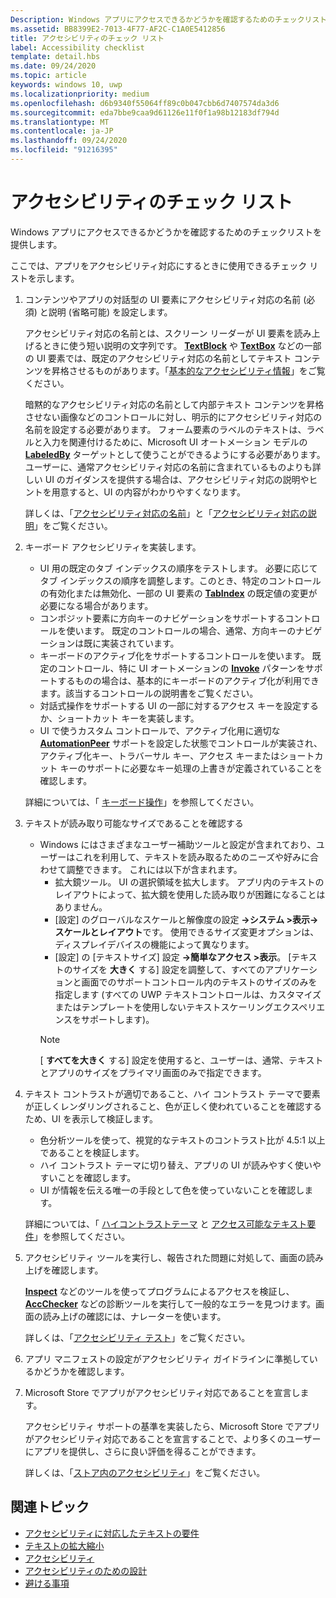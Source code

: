```yaml
---
Description: Windows アプリにアクセスできるかどうかを確認するためのチェックリストを提供します。
ms.assetid: BB8399E2-7013-4F77-AF2C-C1A0E5412856
title: アクセシビリティのチェック リスト
label: Accessibility checklist
template: detail.hbs
ms.date: 09/24/2020
ms.topic: article
keywords: windows 10, uwp
ms.localizationpriority: medium
ms.openlocfilehash: d6b9340f55064ff89c0b047cbb6d7407574da3d6
ms.sourcegitcommit: eda7bbe9caa9d61126e11f0f1a98b12183df794d
ms.translationtype: MT
ms.contentlocale: ja-JP
ms.lasthandoff: 09/24/2020
ms.locfileid: "91216395"
---
```

# <a name="accessibility-checklist"></a>アクセシビリティのチェック リスト

Windows アプリにアクセスできるかどうかを確認するためのチェックリストを提供します。

ここでは、アプリをアクセシビリティ対応にするときに使用できるチェック リストを示します。

1. コンテンツやアプリの対話型の UI 要素にアクセシビリティ対応の名前 (必須) と説明 (省略可能) を設定します。

    アクセシビリティ対応の名前とは、スクリーン リーダーが UI 要素を読み上げるときに使う短い説明の文字列です。 [**TextBlock**](/uwp/api/Windows.UI.Xaml.Controls.TextBlock) や [**TextBox**](/uwp/api/Windows.UI.Xaml.Controls.TextBox) などの一部の UI 要素では、既定のアクセシビリティ対応の名前としてテキスト コンテンツを昇格させるものがあります。「[基本的なアクセシビリティ情報](basic-accessibility-information.md#name_from_inner_text)」をご覧ください。

    暗黙的なアクセシビリティ対応の名前として内部テキスト コンテンツを昇格させない画像などのコントロールに対し、明示的にアクセシビリティ対応の名前を設定する必要があります。 フォーム要素のラベルのテキストは、ラベルと入力を関連付けるために、Microsoft UI オートメーション モデルの [**LabeledBy**](/previous-versions/windows/silverlight/dotnet-windows-silverlight/ms591292(v=vs.95)) ターゲットとして使うことができるようにする必要があります。 ユーザーに、通常アクセシビリティ対応の名前に含まれているものよりも詳しい UI のガイダンスを提供する場合は、アクセシビリティ対応の説明やヒントを用意すると、UI の内容がわかりやすくなります。

    詳しくは、「[アクセシビリティ対応の名前](basic-accessibility-information.md#accessible_name)」と「[アクセシビリティ対応の説明](basic-accessibility-information.md)」をご覧ください。

2. キーボード アクセシビリティを実装します。

    * UI 用の既定のタブ インデックスの順序をテストします。 必要に応じてタブ インデックスの順序を調整します。このとき、特定のコントロールの有効化または無効化、一部の UI 要素の [**TabIndex**](/uwp/api/windows.ui.xaml.controls.control.tabindex) の既定値の変更が必要になる場合があります。
    * コンポジット要素に方向キーのナビゲーションをサポートするコントロールを使います。 既定のコントロールの場合、通常、方向キーのナビゲーションは既に実装されています。
    * キーボードのアクティブ化をサポートするコントロールを使います。 既定のコントロール、特に UI オートメーションの [**Invoke**](/uwp/api/Windows.UI.Xaml.Automation.Provider.IInvokeProvider) パターンをサポートするものの場合は、基本的にキーボードのアクティブ化が利用できます。該当するコントロールの説明書をご覧ください。
    * 対話式操作をサポートする UI の一部に対するアクセス キーを設定するか、ショートカット キーを実装します。
    * UI で使うカスタム コントロールで、アクティブ化用に適切な [**AutomationPeer**](/uwp/api/Windows.UI.Xaml.Automation.Peers.AutomationPeer) サポートを設定した状態でコントロールが実装され、アクティブ化キー、トラバーサル キー、アクセス キーまたはショートカット キーのサポートに必要なキー処理の上書きが定義されていることを確認します。

    詳細については、「 [キーボード操作](../input/keyboard-interactions.md)」を参照してください。

3. テキストが読み取り可能なサイズであることを確認する

    * Windows にはさまざまなユーザー補助ツールと設定が含まれており、ユーザーはこれを利用して、テキストを読み取るためのニーズや好みに合わせて調整できます。 これには以下が含まれます。
        * 拡大鏡ツール。 UI の選択領域を拡大します。 アプリ内のテキストのレイアウトによって、拡大鏡を使用した読み取りが困難になることはありません。
        * [設定] のグローバルなスケールと解像度の設定 **->システム >表示->スケールとレイアウト**です。 使用できるサイズ変更オプションは、ディスプレイデバイスの機能によって異なります。
        * [設定] の [テキストサイズ] 設定 **->簡単なアクセス >表示**。 [テキストのサイズを **大きく** する] 設定を調整して、すべてのアプリケーションと画面でのサポートコントロール内のテキストのサイズのみを指定します (すべての UWP テキストコントロールは、カスタマイズまたはテンプレートを使用しないテキストスケーリングエクスペリエンスをサポートします)。
        > [!NOTE]
        > [ **すべてを大きく** する] 設定を使用すると、ユーザーは、通常、テキストとアプリのサイズをプライマリ画面のみで指定できます。

4. テキスト コントラストが適切であること、ハイ コントラスト テーマで要素が正しくレンダリングされること、色が正しく使われていることを確認するため、UI を表示して検証します。

    * 色分析ツールを使って、視覚的なテキストのコントラスト比が 4.5:1 以上であることを検証します。
    * ハイ コントラスト テーマに切り替え、アプリの UI が読みやすく使いやすいことを確認します。
    * UI が情報を伝える唯一の手段として色を使っていないことを確認します。

    詳細については、「 [ハイコントラストテーマ](high-contrast-themes.md) と [アクセス可能なテキスト要件](accessible-text-requirements.md)」を参照してください。

5. アクセシビリティ ツールを実行し、報告された問題に対処して、画面の読み上げを確認します。

    [**Inspect**](/windows/desktop/WinAuto/inspect-objects) などのツールを使ってプログラムによるアクセスを検証し、[**AccChecker**](/windows/desktop/WinAuto/ui-accessibility-checker) などの診断ツールを実行して一般的なエラーを見つけます。画面の読み上げの確認には、ナレーターを使います。

    詳しくは、「[アクセシビリティ テスト](accessibility-testing.md)」をご覧ください。

6. アプリ マニフェストの設定がアクセシビリティ ガイドラインに準拠しているかどうかを確認します。

7. Microsoft Store でアプリがアクセシビリティ対応であることを宣言します。

    アクセシビリティ サポートの基準を実装したら、Microsoft Store でアプリがアクセシビリティ対応であることを宣言することで、より多くのユーザーにアプリを提供し、さらに良い評価を得ることができます。

    詳しくは、「[ストア内のアクセシビリティ](accessibility-in-the-store.md)」をご覧ください。

## <a name="related-topics"></a>関連トピック  

* [アクセシビリティに対応したテキストの要件](accessible-text-requirements.md)
* [テキストの拡大縮小](../input/text-scaling.md)
* [アクセシビリティ](accessibility.md)
* [アクセシビリティのための設計](./accessibility-overview.md)
* [避ける事項](practices-to-avoid.md)
